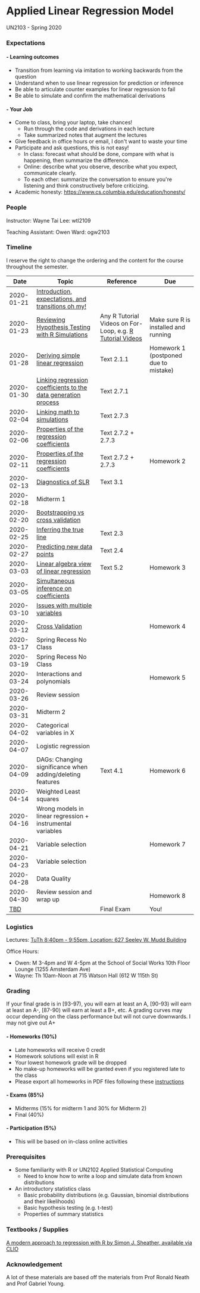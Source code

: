 # Applied Linear Regression Model
UN2103 - Spring 2020

### Expectations
#### - Learning outcomes
- Transition from learning via imitation to working backwards from the question
- Understand when to use linear regression for prediction or inference
- Be able to articulate counter examples for linear regression to fail
- Be able to simulate and confirm the mathematical derivations

#### - Your Job
  - Come to class, bring your laptop, take chances!
    - Run through the code and derivations in each lecture
    - Take summarized notes that augment the lectures
  - Give feedback in office hours or email, I don't want to waste your time
  - Participate and ask questions, this is not easy!
    - In class: forecast what should be done, compare with what is happening, then summarize the difference.
    - Online: describe what you observe, describe what you expect, communicate clearly.
    - To each other: summarize the conversation to ensure you're listening and think constructively before criticizing.
  - Academic honesty: https://www.cs.columbia.edu/education/honesty/

### People
Instructor:
Wayne Tai Lee: wtl2109

Teaching Assistant:
Owen Ward: ogw2103

### Timeline
  I reserve the right to change the ordering and the content for the course throughout the semester.

  |Date|Topic|Reference|Due|
  |---|---|---|---|
  |2020-01-21|[Introduction, expectations, and transitions oh my!](https://drive.google.com/open?id=12GIwf8KVtYc7KN7C6eVC8c3R41LiQNtQlVBHTNv4HmA)|||
  |2020-01-23|[Reviewing Hypothesis Testing with R Simulations](https://drive.google.com/open?id=1zBjQ9G508s4PBlmMWR2_fofictjvj3Achw30BBCVmnc)|Any R Tutorial Videos on For-Loop, e.g. [R Tutorial Videos](https://www.stat.berkeley.edu/share/rvideos/R_Videos/R_Videos.html)|Make sure R is installed and running|
  |2020-01-28|[Deriving simple linear regression](https://docs.google.com/presentation/d/15m8XkAKZaDA4lsTJxvTaHekrFPXFVv22qZ6j5MDrBrg/edit?usp=sharing)|Text 2.1.1|Homework 1 (postponed due to mistake)|
  |2020-01-30|[Linking regression coefficients to the data generation process](https://docs.google.com/presentation/d/1NalZQ2EWSt3Z7ojP0iPOt902VyJfRrP-MsEyc8qXoE0/edit?usp=sharing)|Text 2.7.1||
  |2020-02-04|[Linking math to simulations](https://docs.google.com/presentation/d/1-TaFO-3j1-een-w3pjExEbKQXdrJqV6ZI-AOZc9ZQHM/edit?usp=sharing)|Text 2.7.3||
  |2020-02-06|[Properties of the regression coefficients](https://us.edstem.org/courses/182/lessons/670/slides/2979)|Text 2.7.2 + 2.7.3||
  |2020-02-11|[Properties of the regression coefficients](https://us.edstem.org/courses/182/lessons/670/slides/2979)|Text 2.7.2 + 2.7.3|Homework 2|
  |2020-02-13|[Diagnostics of SLR](https://docs.google.com/presentation/d/1_ydaxURpK2F-YkuGXKHxYF9rJ4bRAi6B9ftnyh_LXrM/edit?usp=sharing)|Text 3.1||
  |2020-02-18|Midterm 1|||
  |2020-02-20|[Bootstrapping vs cross validation](https://us.edstem.org/courses/182/lessons/724/slides/3287)|||
  |2020-02-25|[Inferring the true line](https://us.edstem.org/courses/182/lessons/688/slides/3343)|Text 2.3||
  |2020-02-27|[Predicting new data points](https://us.edstem.org/courses/182/lessons/688/slides/3357)|Text 2.4||
  |2020-03-03|[Linear algebra view of linear regression](https://us.edstem.org/courses/182/lessons/765/slides/3496)|Text 5.2|Homework 3|
  |2020-03-05|[Simultaneous inference on coefficients](https://us.edstem.org/courses/182/lessons/767/edit/slides/3504)|||
  |2020-03-10|[Issues with multiple variables](https://us.edstem.org/courses/182/lessons/770/slides/3524)|||
  |2020-03-12|[Cross Validation](https://us.edstem.org/courses/182/lessons/734/slides/3362)||Homework 4|
  |2020-03-17|Spring Recess No Class|||
  |2020-03-19|Spring Recess No Class|||
  |2020-03-24|Interactions and polynomials||Homework 5|
  |2020-03-26|Review session|||
  |2020-03-31|Midterm 2|||
  |2020-04-02|Categorical variables in X|||
  |2020-04-07|Logistic regression|||
  |2020-04-09|DAGs: Changing significance when adding/deleting features|Text 4.1|Homework 6|
  |2020-04-14|Weighted Least squares|||
  |2020-04-16|Wrong models in linear regression + instrumental variables|||
  |2020-04-21|Variable selection||Homework 7|
  |2020-04-23|Variable selection|||
  |2020-04-28|Data Quality|||
  |2020-04-30|Review session and wrap up||Homework 8|
  |[TBD](https://ssol.columbia.edu/cgi-bin/ssol/8qDDYeMUzcpWYvwaP3d6Sh/?p_r_id=8qDDYeMUzcpWYvwaP3d6Sh&p_t_id=1&tran%5B1%5D_tran_name=scel&tran%5B1%5D_term_id=20201&tran%5B1%5D_act=Update+View)||Final Exam|You!|


### Logistics
Lectures:
  [TuTh 8:40pm - 9:55pm, Location: 627 Seeley W. Mudd Building](https://www.vergil.registrar.columbia.edu/)

Office Hours:
- Owen: M 3-4pm and W 4-5pm at the School of Social Works 10th Floor Lounge (1255 Amsterdam Ave)
- Wayne: Th 10am-Noon at 715 Watson Hall (612 W 115th St)


### Grading
If your final grade is in [93-97), you will earn at least an A, [90-93) will earn at least an A-, [87-90) will earn at least a B+, etc. A grading curves may occur depending on the class performance but will not curve downwards. I may not give out A+

#### - Homeworks (10%)
  - Late homeworks will receive 0 credit
  - Homework solutions will exist in R
  - Your lowest homework grade will be dropped
  - No make-up homeworks will be granted even if you registered late to the class
  - Please export all homeworks in PDF files following these [instructions](../../setup/math_and_code.md)
#### - Exams (85%)
  - Midterms (15% for midterm 1 and 30% for Midterm 2)
  - Final (40%)
#### - Participation (5%)
  - This will be based on in-class online activities

### Prerequisites
  - Some familiarity with R or UN2102 Applied Statistical Computing
    - Need to know how to write a loop and simulate data from known distributions
  - An introductory statistics class
    - Basic probability distributions (e.g. Gaussian, binomial distributions and their likelihoods)
    - Basic hypothesis testing (e.g. t-test)
    - Properties of summary statistics

### Textbooks / Supplies
[A modern approach to regression with R by Simon J. Sheather, available via CLIO](https://clio.columbia.edu/catalog/7900489)

### Acknowledgement
A lot of these materials are based off the materials from Prof Ronald Neath and Prof Gabriel Young.

